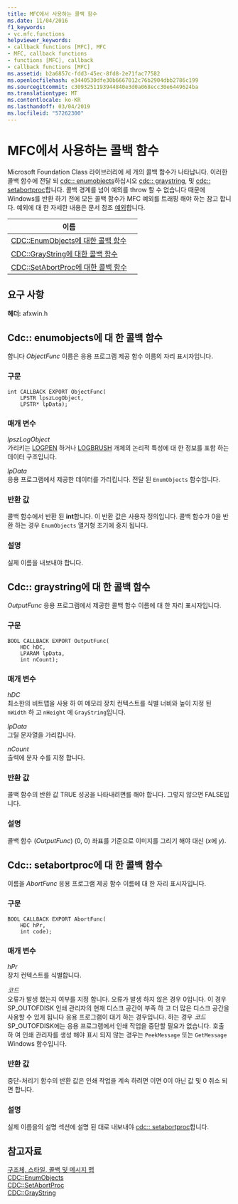```yaml
---
title: MFC에서 사용하는 콜백 함수
ms.date: 11/04/2016
f1_keywords:
- vc.mfc.functions
helpviewer_keywords:
- callback functions [MFC], MFC
- MFC, callback functions
- functions [MFC], callback
- callback functions [MFC]
ms.assetid: b2a6857c-fdd3-45ec-8fd8-2e71fac77582
ms.openlocfilehash: e3440530dfe30b6667012c76b2904dbb2786c199
ms.sourcegitcommit: c3093251193944840e3d0a068ecc30e6449624ba
ms.translationtype: MT
ms.contentlocale: ko-KR
ms.lasthandoff: 03/04/2019
ms.locfileid: "57262300"
---
```

# <a name="callback-functions-used-by-mfc"></a>MFC에서 사용하는 콜백 함수

Microsoft Foundation Class 라이브러리에 세 개의 콜백 함수가 나타납니다. 이러한 콜백 함수에 전달 되 [cdc:: enumobjects](../../mfc/reference/cdc-class.md#enumobjects)하십시오 [cdc:: graystring](../../mfc/reference/cdc-class.md#graystring), 및 [cdc:: setabortproc](../../mfc/reference/cdc-class.md#setabortproc)합니다. 콜백 경계를 넘어 예외를 throw 할 수 없습니다 때문에 Windows를 반환 하기 전에 모든 콜백 함수가 MFC 예외를 트래핑 해야 하는 참고 합니다. 예외에 대 한 자세한 내용은 문서 참조 [예외](../../mfc/exception-handling-in-mfc.md)합니다.

|이름||
|----------|-----------------|
|[CDC::EnumObjects에 대한 콜백 함수](#enum_objects)||
|[CDC::GrayString에 대한 콜백 함수](#graystring)||
|[CDC::SetAbortProc에 대한 콜백 함수](#setabortproc)||

## <a name="requirements"></a>요구 사항

**헤더:** afxwin.h

## <a name="enum_objects"></a> Cdc:: enumobjects에 대 한 콜백 함수

합니다 *ObjectFunc* 이름은 응용 프로그램 제공 함수 이름의 자리 표시자입니다.

### <a name="syntax"></a>구문

```
int CALLBACK EXPORT ObjectFunc(
    LPSTR lpszLogObject,
    LPSTR* lpData);
```

### <a name="parameters"></a>매개 변수

*lpszLogObject*<br/>
가리키는 [LOGPEN](/windows/desktop/api/Wingdi/ns-wingdi-taglogpen) 하거나 [LOGBRUSH](/windows/desktop/api/wingdi/ns-wingdi-taglogbrush) 개체의 논리적 특성에 대 한 정보를 포함 하는 데이터 구조입니다.

*lpData*<br/>
응용 프로그램에서 제공한 데이터를 가리킵니다. 전달 된 `EnumObjects` 함수입니다.

### <a name="return-value"></a>반환 값

콜백 함수에서 반환 된 **int**합니다. 이 반환 값은 사용자 정의입니다. 콜백 함수가 0을 반환 하는 경우 `EnumObjects` 열거형 조기에 중지 됩니다.

### <a name="remarks"></a>설명

실제 이름을 내보내야 합니다.

## <a name="graystring"></a>  Cdc:: graystring에 대 한 콜백 함수

*OutputFunc* 응용 프로그램에서 제공한 콜백 함수 이름에 대 한 자리 표시자입니다.

### <a name="syntax"></a>구문

```
BOOL CALLBACK EXPORT OutputFunc(
    HDC hDC,
    LPARAM lpData,
    int nCount);
```

### <a name="parameters"></a>매개 변수

*hDC*<br/>
최소한의 비트맵을 사용 하 여 메모리 장치 컨텍스트를 식별 너비와 높이 지정 된 `nWidth` 하 고 `nHeight` 에 `GrayString`입니다.

*lpData*<br/>
그릴 문자열을 가리킵니다.

*nCount*<br/>
출력에 문자 수를 지정 합니다.

### <a name="return-value"></a>반환 값

콜백 함수의 반환 값 TRUE 성공을 나타내려면를 해야 합니다. 그렇지 않으면 FALSE입니다.

### <a name="remarks"></a>설명

콜백 함수 (*OutputFunc*) (0, 0) 좌표를 기준으로 이미지를 그리기 해야 대신 (*x*에 *y*).

## <a name="setabortproc"></a>  Cdc:: setabortproc에 대 한 콜백 함수

이름을 *AbortFunc* 응용 프로그램 제공 함수 이름에 대 한 자리 표시자입니다.

### <a name="syntax"></a>구문

```
BOOL CALLBACK EXPORT AbortFunc(
    HDC hPr,
    int code);
```

### <a name="parameters"></a>매개 변수

*hPr*<br/>
장치 컨텍스트를 식별합니다.

*코드*<br/>
오류가 발생 했는지 여부를 지정 합니다. 오류가 발생 하지 않은 경우 0입니다. 이 경우 SP_OUTOFDISK 인쇄 관리자의 현재 디스크 공간이 부족 하 고 더 많은 디스크 공간을 사용할 수 있게 됩니다 응용 프로그램이 대기 하는 경우입니다. 하는 경우 *코드* SP_OUTOFDISK에는 응용 프로그램에서 인쇄 작업을 중단할 필요가 없습니다. 호출 하 여 인쇄 관리자를 생성 해야 표시 되지 않는 경우는 `PeekMessage` 또는 `GetMessage` Windows 함수입니다.

### <a name="return-value"></a>반환 값

중단-처리기 함수의 반환 값은 인쇄 작업을 계속 하려면 이면 0이 아닌 값 및 0 취소 되 면 합니다.

### <a name="remarks"></a>설명

실제 이름을의 설명 섹션에 설명 된 대로 내보내야 [cdc:: setabortproc](../../mfc/reference/cdc-class.md#setabortproc)합니다.

## <a name="see-also"></a>참고자료

[구조체, 스타일, 콜백 및 메시지 맵](structures-styles-callbacks-and-message-maps.md)<br/>
[CDC::EnumObjects](../../mfc/reference/cdc-class.md#enumobjects)<br/>
[CDC::SetAbortProc](../../mfc/reference/cdc-class.md#setabortproc)<br/>
[CDC::GrayString](../../mfc/reference/cdc-class.md#graystring)
